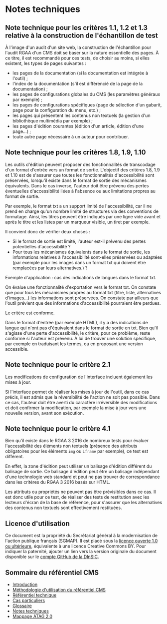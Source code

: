 # Notes techniques

## <a name="NT-c1.1.2.3"></a>Note technique pour les critères 1.1, 1.2 et 1.3 relative à la construction de l'échantillon de test

À l'image d'un audit d'un site web, la construction de l'échantillon pour l'audit RGAA d'un CMS doit se baser sur la nature essentielle des pages. À ce titre, il est recommandé pour ces tests, de choisir au moins, si elles existent, les types de pages suivantes&nbsp;: 

- les pages de la documentation (si la documentation est intégrée à l'outil)&nbsp;; 
- l'index de la documentation (s'il est différencié de la page de la documentation)&nbsp;;
- les pages de configurations globales du CMS (les paramètres généraux par exemple)&nbsp;; 
- les pages de configurations spécifiques (page de sélection d'un gabarit, page pour la configuration du menu, etc.)&nbsp;;
- les pages qui présentent les contenus non textuels (la gestion d'un bibliothèque multimédia par exemple)&nbsp;;
- les pages d'édition courantes (édition d'un article, édition d'une page…)&nbsp;; 
- toute autre page nécessaire à un auteur pour contribuer. 

## <a name="NT-c1.8.9.10"></a>Note technique pour les critères 1.8, 1.9, 1.10

Les outils d'édition peuvent proposer des fonctionnalités de transcodage d'un format d'entrée vers un format de sortie. L'objectif des critères 1.8, 1.9 et 1.10 est de s'assurer que toutes les fonctionnalités d'accessibilité sont préservées, lorsqu'il existe dans le format de sortie des mécanismes équivalents. Dans le cas inverse, l'auteur doit être prévenu des pertes éventuelles d'accessibilité liées à l'absence ou aux limitations propres au format de sortie.

Par exemple, le format txt a un support limité de l'accessibilité, car il ne prend en charge qu'un nombre limité de structures via des conventions de formatage. Ainsi, les titres peuvent être indiqués par une ligne vide avant et après le titre et les listes par un marqueur visible, un tiret par exemple.

Il convient donc de vérifier deux choses&nbsp;:

- Si le format de sortie est limité, l'auteur est-il prévenu des pertes potentielles d'accessibilité&nbsp;?
- Pour tous les mécanismes équivalents dans le format de sortie, les informations relatives à l'accessibilité sont-elles préservées ou adaptées (par exemple pour les images dans un format txt qui doivent être remplacées par leurs alternatives.)&nbsp;?

Exemple d'application : cas des indications de langues dans le format txt.

On évalue une fonctionnalité d'exportation vers le format txt. On constate que pour tous les mécanismes propres au format txt (titre, liste, alternatives d'images…) les informations sont préservées. On constate par ailleurs que l'outil prévient que des informations d'accessibilité pourraient être perdues.

Le critère est conforme.

Dans le format d'entrée (par exemple HTML), il y a des indications de langue qui n'ont pas d'équivalent dans le format de sortie en txt. Bien qu'il s'agisse d'une perte d'accessibilité, le critère, pour ce problème, reste conforme si l'auteur est prévenu. À lui de trouver une solution spécifique, par exemple en traduisant les termes, ou en proposant une version accessible.

## <a name="NT-c2.1"></a>Note technique pour le critère 2.1

Les modifications de configuration de l'interface incluent également les mises à jour.

Si l'interface permet de réaliser les mises à jour de l'outil, dans ce cas précis, il est admis que la réversibilité de l'action ne soit pas possible. Dans ce cas, l'auteur doit être averti du caractère irréversible des modifications et doit confirmer la modification, par exemple la mise à jour vers une nouvelle version, avant son exécution.

## <a name="NT-c4.1"></a>Note technique pour le critère 4.1

Bien qu'il existe dans le RGAA&nbsp;3&nbsp;2016 de nombreux tests pour évaluer l'accessibilité des éléments non textuels (présence des attributs obligatoires pour les éléments <code>img</code> ou <code>iframe</code> par exemple), ce test est différent.

En effet, la zone d'édition peut utiliser un balisage d'édition différent du balisage de sortie. Ce balisage d'édition peut être un balisage indépendant d'une technologie web standard et peut ne pas trouver de correspondance dans les critères du RGAA&nbsp;3&nbsp;2016 basés sur HTML.

Les attributs ou propriétés ne peuvent pas être prévisibles dans ce cas. Il est donc utile pour ce test, de réaliser des tests de restitution avec les lecteurs d'écran de la base de référence, pour s'assurer que les alternatives des contenus non textuels sont effectivement restituées.

## Licence d'utilisation

Ce document est la propriété du Secrétariat général à la modernisation de l'action publique français (SGMAP). Il est placé sous la [licence ouverte 1.0 ou ultérieure](https://www.etalab.gouv.fr/licence-ouverte-open-licence), équivalente à une licence <span lang="en">Creative Commons BY</span>. Pour indiquer la paternité, ajouter un lien vers la version originale du document disponible sur le [compte <span lang="en">GitHub</span> de la DInSIC](https://github.com/DISIC).

## Sommaire du référentiel CMS

- [Introduction](intro.md)
- [Méthodologie d'utilisation du référentiel CMS](methodo.md)
- [Référentiel technique](criteres.md)
- [Cas particuliers](cas-particuliers.md)
- [Glossaire](glossaire.md)
- [Notes techniques](notes-techniques.md)
- [Mappage ATAG 2.0](mappage.md)
